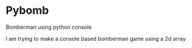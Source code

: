 # Pybomb
Bomberman using python console

I am trying to make a console based bomberman game using a 2d array
